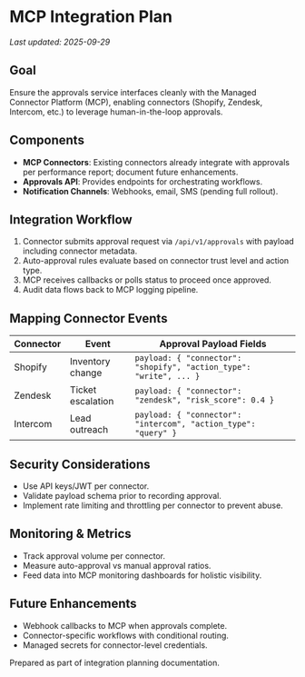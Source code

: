 # MCP Integration Plan

_Last updated: 2025-09-29_

## Goal
Ensure the approvals service interfaces cleanly with the Managed Connector Platform (MCP), enabling connectors (Shopify, Zendesk, Intercom, etc.) to leverage human-in-the-loop approvals.

## Components
- **MCP Connectors**: Existing connectors already integrate with approvals per performance report; document future enhancements.
- **Approvals API**: Provides endpoints for orchestrating workflows.
- **Notification Channels**: Webhooks, email, SMS (pending full rollout).

## Integration Workflow
1. Connector submits approval request via `/api/v1/approvals` with payload including connector metadata.
2. Auto-approval rules evaluate based on connector trust level and action type.
3. MCP receives callbacks or polls status to proceed once approved.
4. Audit data flows back to MCP logging pipeline.

## Mapping Connector Events
| Connector | Event | Approval Payload Fields |
| --- | --- | --- |
| Shopify | Inventory change | `payload: { "connector": "shopify", "action_type": "write", ... }` |
| Zendesk | Ticket escalation | `payload: { "connector": "zendesk", "risk_score": 0.4 }` |
| Intercom | Lead outreach | `payload: { "connector": "intercom", "action_type": "query" }` |

## Security Considerations
- Use API keys/JWT per connector.
- Validate payload schema prior to recording approval.
- Implement rate limiting and throttling per connector to prevent abuse.

## Monitoring & Metrics
- Track approval volume per connector.
- Measure auto-approval vs manual approval ratios.
- Feed data into MCP monitoring dashboards for holistic visibility.

## Future Enhancements
- Webhook callbacks to MCP when approvals complete.
- Connector-specific workflows with conditional routing.
- Managed secrets for connector-level credentials.

Prepared as part of integration planning documentation.
